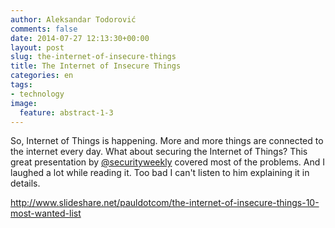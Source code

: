```yaml
---
author: Aleksandar Todorović
comments: false
date: 2014-07-27 12:13:30+00:00
layout: post
slug: the-internet-of-insecure-things
title: The Internet of Insecure Things
categories: en
tags:
- technology
image:
  feature: abstract-1-3
---
```


So, Internet of Things is happening. More and more things are connected to the internet every day. What about securing the Internet of Things? This great presentation by [@securityweekly](https://twitter.com/securityweekly) covered most of the problems. And I laughed a lot while reading it. Too bad I can't listen to him explaining it in details.

http://www.slideshare.net/pauldotcom/the-internet-of-insecure-things-10-most-wanted-list
